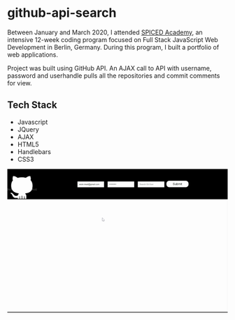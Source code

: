 # github-api-search
Between January and March 2020, I attended <a href="http://www.spiced-academy.com/" target="_blank">SPICED Academy</a>, an intensive 12-week coding program focused on Full Stack JavaScript Web Development in Berlin, Germany. During this program, I built a portfolio of web applications.

Project was built using GitHub API.  An AJAX call to API with username, password and userhandle pulls all the repositories and  commit comments for view. 

## Tech Stack
 * Javascript
 * JQuery
 * AJAX
 * HTML5
 * Handlebars
 * CSS3

![Project Image](https://github.com/imadarai/github-api-search/blob/master/GitHub%20API.gif?raw=true)

